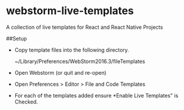 # webstorm-live-templates
A collection of live templates for React and React Native Projects

##Setup

- Copy template files into the following directory.

    ~/Library/Preferences/WebStorm2016.3/fileTemplates

- Open Webstorm (or quit and re-open)
- Open Preferences > Editor > File and Code Templates
- For each of the templates added ensure *Enable Live Templates" is Checked.
